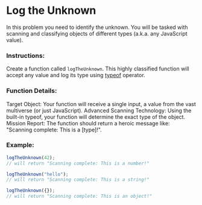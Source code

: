 # Log the Unknown

In this problem you need to identify the unknown. You will be tasked with scanning and classifying objects of different types (a.k.a. any JavaScript value).

### Instructions:

Create a function called `logTheUnknown`. This highly classified function will accept any value and log its type using [typeof](https://developer.mozilla.org/ru/docs/Web/JavaScript/Reference/Operators/typeof) operator.

### Function Details:

Target Object: Your function will receive a single input, a value from the vast multiverse (or just JavaScript).
Advanced Scanning Technology: Using the built-in typeof, your function will determine the exact type of the object.
Mission Report: The function should return a heroic message like: "Scanning complete: This is a [type]!".

### Example:

```js
logTheUnknown(42);
// will return "Scanning complete: This is a number!"

logTheUnknown("hello");
// will return "Scanning complete: This is a string!"

logTheUnknown({});
// will return "Scanning complete: This is an object!"
```
